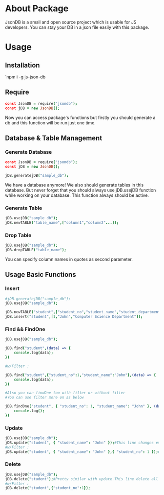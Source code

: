 # About Package

JsonDB is a small and open source project which is usable for JS developers. You can stay your DB in a json file easily with this package.

# Usage

## Installation

`npm i -g js-json-db

## Require

```coffeescript
const JsonDB = require("jsondb");
const jDB = new JsonDB();
```

Now you can access package's functions but firstly you should generate a db and this function will be run just one time.

## Database & Table Management

### Generate Database

```coffeescript
const JsonDB = require("jsondb");
const jDB = new JsonDB();

jDB.generatejDB("sample_db");
```

We have a database anymore! We also should generate tables in this database. But never forget that you should always use jDB.usejDB function while working on your database. This function always should be active.

### Generate Table

```coffeescript
jDB.usejDB("sample_db");
jDB.newTABLE("table_name",["column1","column2"...]);
```

### Drop Table

```coffeescript
jDB.usejDB("sample_db");
jDB.dropTABLE("table_name");
```

You can specify column names in quotes as second parameter.

## Usage Basic Functions

### Insert

```coffeescript
#jDB.generatejDB("sample_db");
jDB.usejDB("sample_db");

jDB.newTABLE("student",["student_no","student_name","student_department"]);
jDB.insert("student",[1,"John","Computer Science Department"]);
```

### Find && FindOne

```coffeescript
jDB.usejDB("sample_db");

jDB.find("student",(data) => {
    console.log(data);
})

#w/Filter :

jDB.find("student",{"student_no":1,"student_name":"John"},(data) => {
    console.log(data);
})

#Also you can findOne too with filter or without filter
#You can use filter more on as below

jDB.findOne("student", { "student_no": 1, "student_name": "John" }, (data) => {
    console.log();
})
```

### Update

```coffeescript
jDB.usejDB("sample_db");
jDB.update("student", { "student_name": "John" });#This line changes every record student_name with John in student table because we did not use filter parameter as thirdy
#w/Filter :
jDB.update("student", { "student_name": "John" },{ "student_no": 1 });#student_name will change as John which student has number 1
```

### Delete

```coffeescript
jDB.usejDB("sample_db");
jDB.delete("student");#Pretty similar with update.This line delete all records in student table
#w/Filter :
jDB.delete("student",{"student_no":1});
```
